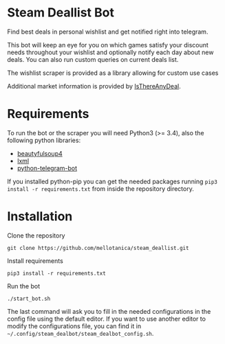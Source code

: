 # Steam Deallist Bot
Find best deals in personal wishlist and get notified right into telegram.

This bot will keep an eye for you on which games satisfy your discount needs throughout your wishlist and optionally notify each day about new deals.
You can also run custom queries on current deals list.

The wishlist scraper is provided as a library allowing for custom use cases

Additional market information is provided by [IsThereAnyDeal](https://isthereanydeal.com/).

# Requirements
To run the bot or the scraper you will need Python3 (>= 3.4), also the following python libraries:

- [beautyfulsoup4](https://www.crummy.com/software/BeautifulSoup/)
- [lxml](http://lxml.de/)
- [python-telegram-bot](https://python-telegram-bot.org/)

If you installed python-pip you can get the needed packages running
`pip3 install -r requirements.txt`
from inside the repository directory.


# Installation
Clone the repository

`git clone https://github.com/mellotanica/steam_deallist.git`

Install requirements

`pip3 install -r requirements.txt`

Run the bot

`./start_bot.sh`

The last command will ask you to fill in the needed configurations in the config file using the default editor.
If you want to use another editor to modify the configurations file, you can find it in `~/.config/steam_dealbot/steam_dealbot_config.sh`.


